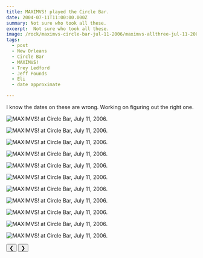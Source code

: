 ```yaml
---
title: MAXIMVS! played the Circle Bar.
date: 2004-07-11T11:00:00.000Z
summary: Not sure who took all these.
excerpt:  Not sure who took all these.
image: /rock/maximvs-circle-bar-jul-11-2006/maximvs-allthree-jul-11-2006.jpg
tags:
  - post 
  - New Orleans
  - Circle Bar
  - MAXIMVS!
  - Trey Ledford
  - Jeff Pounds
  - Eli 
  - date approximate

---
```


I know the dates on these are wrong. Working on figuring out the right one.

<div id="viewport">

![MAXIMVS! at Circle Bar, July 11, 2006.](/static/img/rock/maximvs-circle-bar-jul-11-2006/maximvs-csbhoursign-jul-11-2006.jpg "MAXIMVS! at Circle Bar, July 11, 2006.")

![MAXIMVS! at Circle Bar, July 11, 2006.](/static/img/rock/maximvs-circle-bar-jul-11-2006/maximvs-allthree-jul-11-2006.jpg "MAXIMVS! at Circle Bar, July 11, 2006.")

![MAXIMVS! at Circle Bar, July 11, 2006.](/static/img/rock/maximvs-circle-bar-jul-11-2006/maximvs-andruntre-jul-11-2006.jpg "MAXIMVS! at Circle Bar, July 11, 2006.")

![MAXIMVS! at Circle Bar, July 11, 2006.](/static/img/rock/maximvs-circle-bar-jul-11-2006/maximvs-armpit-jul-11-2006.jpg "MAXIMVS! at Circle Bar, July 11, 2006.")

![MAXIMVS! at Circle Bar, July 11, 2006.](/static/img/rock/maximvs-circle-bar-jul-11-2006/maximvs-cash-jul-11-2006.jpg "MAXIMVS! at Circle Bar, July 11, 2006.")

![MAXIMVS! at Circle Bar, July 11, 2006.](/static/img/rock/maximvs-circle-bar-jul-11-2006/maximvs-dandt-jul-11-2006.jpg "MAXIMVS! at Circle Bar, July 11, 2006.")

![MAXIMVS! at Circle Bar, July 11, 2006.](/static/img/rock/maximvs-circle-bar-jul-11-2006/maximvs-elinme-jul-11-2006.jpg "MAXIMVS! at Circle Bar, July 11, 2006.")

![MAXIMVS! at Circle Bar, July 11, 2006.](/static/img/rock/maximvs-circle-bar-jul-11-2006/maximvs-jeffvert500-jul-11-2006.jpg "MAXIMVS! at Circle Bar, July 11, 2006.")

![MAXIMVS! at Circle Bar, July 11, 2006.](/static/img/rock/maximvs-circle-bar-jul-11-2006/maximvs-maximvsclavnjeff-jul-11-2006.jpg "MAXIMVS! at Circle Bar, July 11, 2006.")

![MAXIMVS! at Circle Bar, July 11, 2006.](/static/img/rock/maximvs-circle-bar-jul-11-2006/maximvs-pickanoser-jul-11-2006.jpg "MAXIMVS! at Circle Bar, July 11, 2006.")

![MAXIMVS! at Circle Bar, July 11, 2006.](/static/img/rock/maximvs-circle-bar-jul-11-2006/maximvs-truckintro-jul-11-2006.jpg "MAXIMVS! at Circle Bar, July 11, 2006.")

</div>
<div class="flex row-reverse space-between">
  <div id="caption"></div>
  <div class="prevnext-container">
    <button id="buttonPrevious">&#10094;</button>
    <button id="buttonNext">&#10095;</button>
  </div>
</div>

